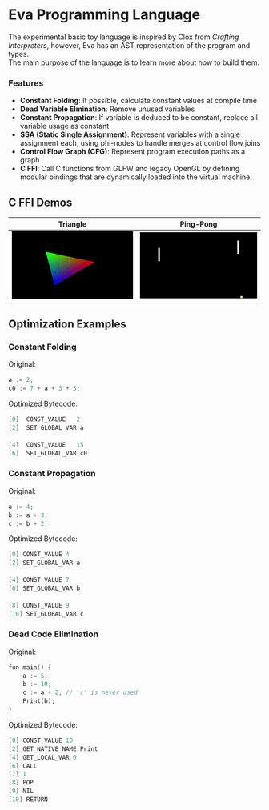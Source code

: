 # Eva Programming Language

The experimental basic toy language is inspired by Clox from *Crafting Interpreters*, however, Eva has an AST representation of the program and types.  
The main purpose of the language is to learn more about how to build them.

### Features
- **Constant Folding**: If possible, calculate constant values at compile time
- **Dead Variable Elmination**: Remove unused variables
- **Constant Propagation**: If variable is deduced to be constant, replace all variable usage as constant
- **SSA (Static Single Assignment)**: Represent variables with a single assignment each, using phi-nodes to handle merges at control flow joins
- **Control Flow Graph (CFG)**: Represent program execution paths as a graph
- **C FFI**: Call C functions from GLFW and legacy OpenGL by defining modular bindings that are dynamically loaded into the virtual machine.

## C FFI Demos

| Triangle | Ping-Pong |
|----------|-----------|
| ![](./demos/render_triangle/render_triangle.gif) | ![](./demos/ping_pong/ping_pong.gif) |

## Optimization Examples

### Constant Folding

Original:
```cpp
a := 2;
c0 := 7 + a + 3 + 3;
```

Optimized Bytecode:
```cpp
[0]  CONST_VALUE   2
[2]  SET_GLOBAL_VAR a

[4]  CONST_VALUE   15
[6]  SET_GLOBAL_VAR c0
```

### Constant Propagation

Original:
```cpp
a := 4;
b := a + 3;
c := b + 2;
```

Optimized Bytecode:
```cpp
[0] CONST_VALUE 4
[2] SET_GLOBAL_VAR a

[4] CONST_VALUE 7
[6] SET_GLOBAL_VAR b

[8] CONST_VALUE 9
[10] SET_GLOBAL_VAR c
```

### Dead Code Elimination

Original:
```cpp
fun main() {
    a := 5;
    b := 10;
    c := a + 2; // 'c' is never used
    Print(b);
}
```

Optimized Bytecode:
```cpp
[0] CONST_VALUE 10
[2] GET_NATIVE_NAME Print
[4] GET_LOCAL_VAR 0
[6] CALL
[7] 1
[8] POP
[9] NIL
[10] RETURN
```



